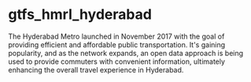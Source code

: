 # gtfs_hmrl_hyderabad
The Hyderabad Metro launched in November 2017 with the goal of providing efficient and affordable public transportation. It's gaining popularity, and as the network expands, an open data approach is being used to provide commuters with convenient information, ultimately enhancing the overall travel experience in Hyderabad.
